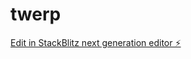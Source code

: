 # twerp

[Edit in StackBlitz next generation editor ⚡️](https://stackblitz.com/~/github.com/blando/twerp)